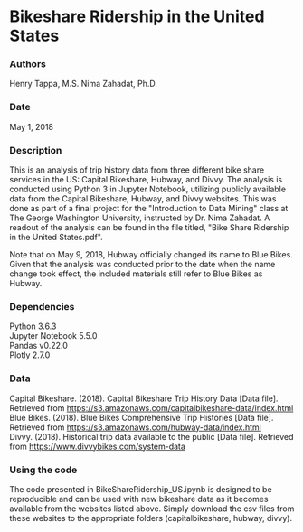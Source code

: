 # Bikeshare Ridership in the United States


### Authors
Henry Tappa, M.S.
Nima Zahadat, Ph.D.

### Date
May 1, 2018

### Description
This is an analysis of trip history data from three different bike share services in the US: Capital Bikeshare, Hubway, and Divvy. The analysis is conducted using Python 3 in Jupyter Notebook, utilizing publicly available data from the Capital Bikeshare, Hubway, and Divvy websites. This was done as part of a final project for the "Introduction to Data Mining" class at The George Washington University, instructed by Dr. Nima Zahadat. A readout of the analysis can be found in the file titled, "Bike Share Ridership in the United States.pdf".

Note that on May 9, 2018, Hubway officially changed its name to Blue Bikes. Given that the analysis was conducted prior to the date when the name change took effect, the included materials still refer to Blue Bikes as Hubway.

### Dependencies
Python 3.6.3  
Jupyter Notebook 5.5.0  
Pandas v0.22.0  
Plotly 2.7.0  

### Data
Capital Bikeshare. (2018). Capital Bikeshare Trip History Data [Data file]. Retrieved from https://s3.amazonaws.com/capitalbikeshare-data/index.html  
Blue Bikes. (2018). Blue Bikes Comprehensive Trip Histories [Data file]. Retrieved from https://s3.amazonaws.com/hubway-data/index.html  
Divvy. (2018). Historical trip data available to the public [Data file]. Retrieved from https://www.divvybikes.com/system-data  

### Using the code
The code presented in BikeShareRidership_US.ipynb is designed to be reproducible and can be used with new bikeshare data as it becomes available from the websites listed above. Simply download the csv files from these websites to the appropriate folders (capitalbikeshare, hubway, divvy).
